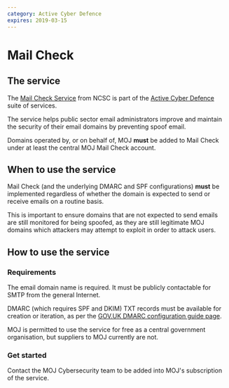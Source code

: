 ```yaml
---
category: Active Cyber Defence
expires: 2019-03-15
---
```

# Mail Check

## The service

The [Mail Check Service](https://www.ncsc.gov.uk/blog-post/helping-secure-public-sector-email-mail-check) from NCSC is part of the [Active Cyber Defence](https://www.ncsc.gov.uk/blog-post/active-cyber-defence-tackling-cyber-attacks-uk) suite of services.

The service helps public sector email administrators improve and maintain the security of their email domains by preventing spoof email.

Domains operated by, or on behalf of, MOJ **must** be added to Mail Check under at least the central MOJ Mail Check account.

## When to use the service

Mail Check (and the underlying DMARC and SPF configurations) **must** be implemented regardless of whether the domain is expected to send or receive emails on a routine basis.

This is important to ensure domains that are not expected to send emails are still monitored for being spoofed, as they are still legitimate MOJ domains which attackers may attempt to exploit in order to attack users.

## How to use the service

### Requirements

The email domain name is required. It must be publicly contactable for SMTP from the general Internet. 

DMARC (which requires SPF and DKIM) TXT records must be available for creation or iteration, as per the [GOV.UK DMARC configuration guide page](https://www.gov.uk/guidance/set-up-government-email-services-securely#create-and-iterate-dmarc-records).

MOJ is permitted to use the service for free as a central government organisation, but suppliers to MOJ currently are not.

### Get started

Contact the MOJ Cybersecurity team to be added into MOJ's subscription of the service.